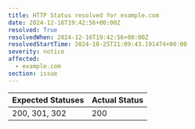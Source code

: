 ```yaml
---
title: HTTP Status resolved for example.com
date: 2024-12-16T19:42:56+00:00Z
resolved: True
resolvedWhen: 2024-12-16T19:42:56+00:00Z
resolvedStartTime: 2024-10-25T21:09:43.191474+00:00
severity: notice
affected:
  - example.com
section: issue
---
```


| Expected Statuses | Actual Status  |
|-------------------|----------------|
| 200, 301, 302 | 200 |
